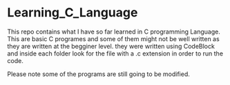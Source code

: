 # Learning_C_Language
This repo contains what I have so far learned in C programming Language.
This are basic C programes and some of them might not be well written as they are written at the begginer level.
they were written using CodeBlock and inside each folder look for the file with a .c extension in order to run the code.

Please note some of the programs are still going to be modified.
